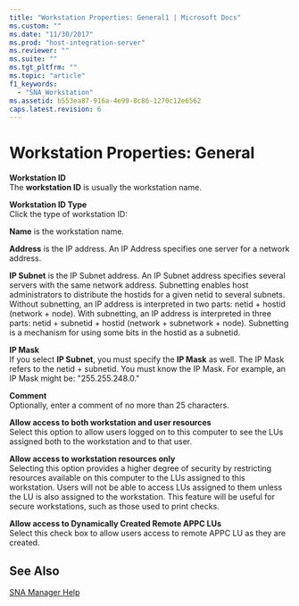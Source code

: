 ```yaml
---
title: "Workstation Properties: General1 | Microsoft Docs"
ms.custom: ""
ms.date: "11/30/2017"
ms.prod: "host-integration-server"
ms.reviewer: ""
ms.suite: ""
ms.tgt_pltfrm: ""
ms.topic: "article"
f1_keywords: 
  - "SNA_Workstation"
ms.assetid: b553ea87-916a-4e99-8c86-1270c12e6562
caps.latest.revision: 6
---
```

# Workstation Properties: General
**Workstation ID**  
 The **workstation ID** is usually the workstation name.  
  
 **Workstation ID Type**  
 Click the type of workstation ID:  
  
 **Name** is the workstation name.  
  
 **Address** is the IP address. An IP Address specifies one server for a network address.  
  
 **IP Subnet** is the IP Subnet address. An IP Subnet address specifies several servers with the same network address. Subnetting enables host administrators to distribute the hostids for a given netid to several subnets. Without subnetting, an IP address is interpreted in two parts: netid + hostid (network + node). With subnetting, an IP address is interpreted in three parts: netid + subnetid + hostid (network + subnetwork + node). Subnetting is a mechanism for using some bits in the hostid as a subnetid.  
  
 **IP Mask**  
 If you select **IP Subnet**, you must specify the **IP Mask** as well. The IP Mask refers to the netid + subnetid. You must know the IP Mask. For example, an IP Mask might be: "255.255.248.0."  
  
 **Comment**  
 Optionally, enter a comment of no more than 25 characters.  
  
 **Allow access to both workstation and user resources**  
 Select this option to allow users logged on to this computer to see the LUs assigned both to the workstation and to that user.  
  
 **Allow access to workstation resources only**  
 Selecting this option provides a higher degree of security by restricting resources available on this computer to the LUs assigned to this workstation. Users will not be able to access LUs assigned to them unless the LU is also assigned to the workstation. This feature will be useful for secure workstations, such as those used to print checks.  
  
 **Allow access to Dynamically Created Remote APPC LUs**  
 Select this check box to allow users access to remote APPC LU as they are created.  
  
## See Also  
 [SNA Manager Help](../core/sna-manager-help2.md)